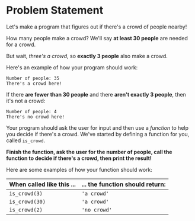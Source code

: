 # Problem Statement

Let's make a program that figures out if there's a crowd of people nearby!

How many people make a crowd? We'll say **at least 30 people** are needed for a crowd.

But wait, *three's a crowd*, so **exactly 3 people** also make a crowd.

Here's an example of how your program should work:

    Number of people: 35
    There's a crowd here!

If there **are fewer than 30 people** and there **aren't exactly 3 people**, then it's not a crowd:

    Number of people: 4
    There's no crowd here!

Your program should ask the user for input and then use a *function* to help you decide if there's a crowd. We've started by defining a function for you, called `is_crowd`.

**Finish the function, ask the user for the number of people, call the function to decide if there's a crowd, then print the result!**

Here are some examples of how your function should work:

| **When called like this ...** | **... the function should return:** |
| ----------------------------- | ----------------------------------- |
| `is_crowd(3)` | `'a crowd'` |
| `is_crowd(30)` | `'a crowd'` |
| `is_crowd(2)` | `'no crowd'` |


